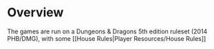 # Overview
The games are run on a Dungeons & Dragons 5th edition ruleset (2014 PHB/DMG), with some [[House Rules|Player Resources/House Rules]]